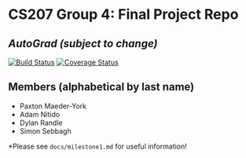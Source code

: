 # CS207 Group 4: Final Project Repo

## *AutoGrad (subject to change)*
[![Build Status](https://travis-ci.com/cs207-project-group4/cs207-FinalProject.svg?branch=master)](https://travis-ci.com/cs207-project-group4/cs207-FinalProject) [![Coverage Status](https://coveralls.io/repos/github/cs207-project-group4/cs207-FinalProject/badge.svg?branch=master)](https://coveralls.io/github/cs207-project-group4/cs207-FinalProject?branch=master)

## Members (alphabetical by last name)
* Paxton Maeder-York
* Adam Nitido
* Dylan Randle
* Simon Sebbagh


*Please see `docs/milestone1.md` for useful information!
